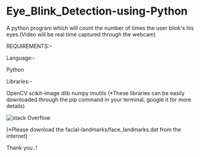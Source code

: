 # Eye_Blink_Detection-using-Python
A python program which will count the number of times the user blink's his eyes.(Video will be real time captured through the webcam) 

REQUIREMENTS:-

Language:-

Python

Libraries:-

OpenCV 
scikit-image
dlib
numpy
imutils
(*These libraries can be easily downloaded through the pip command in your terminal, google it for more details)

![stack Overflow](https://lh5.googleusercontent.com/NEdpVPSIHlb6vKjJ86d3Q_spX0MrYB33GeMvdn3J3k4B4kr87Jpy7YBw4shn1JfwpXEOfNzjIhEHpsDh-dndx2j-riFGiDgbqk7diPEGl5mA__sgDKUuczbJd5tCUKSALwIJ6zp3)

(*Please download the facial-landmarks/face_landmarks.dat from the internet)

Thank you..!
